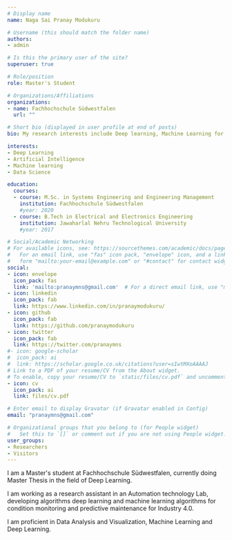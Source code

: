 ```yaml
---
# Display name
name: Naga Sai Pranay Modukuru

# Username (this should match the folder name)
authors:
- admin

# Is this the primary user of the site?
superuser: true

# Role/position
role: Master's Student

# Organizations/Affiliations
organizations:
- name: Fachhochschule Südwestfalen
  url: ""

# Short bio (displayed in user profile at end of posts)
bio: My research interests include Deep learning, Machine Learning for Industry 4.0.

interests:
- Deep Learning
- Artificial Intelligence
- Machine learning
- Data Science

education:
  courses:
  - course: M.Sc. in Systems Engineering and Engineering Management
    institution: Fachhochschule Südwestfalen
    #year: 2020
  - course: B.Tech in Electrical and Electronics Engineering
    institution: Jawaharlal Nehru Technological University
    #year: 2017

# Social/Academic Networking
# For available icons, see: https://sourcethemes.com/academic/docs/page-builder/#icons
#   For an email link, use "fas" icon pack, "envelope" icon, and a link in the
#   form "mailto:your-email@example.com" or "#contact" for contact widget.
social:
- icon: envelope
  icon_pack: fas
  link: 'mailto:pranaymns@gmail.com'  # For a direct email link, use "mailto:test@example.org".
- icon: linkedin
  icon_pack: fab
  link: https://www.linkedin.com/in/pranaymodukuru/
- icon: github
  icon_pack: fab
  link: https://github.com/pranaymodukuru
- icon: twitter
  icon_pack: fab
  link: https://twitter.com/pranaymns
#- icon: google-scholar
#  icon_pack: ai
#  link: https://scholar.google.co.uk/citations?user=sIwtMXoAAAAJ
# Link to a PDF of your resume/CV from the About widget.
# To enable, copy your resume/CV to `static/files/cv.pdf` and uncomment the lines below.
- icon: cv
  icon_pack: ai
  link: files/cv.pdf

# Enter email to display Gravatar (if Gravatar enabled in Config)
email: "pranaymns@gmail.com"

# Organizational groups that you belong to (for People widget)
#   Set this to `[]` or comment out if you are not using People widget.
user_groups:
- Researchers
- Visitors
---
```


I am a Master's student at Fachhochschule Südwestfalen, currently doing Master Thesis in the field of Deep Learning.

I am working as a research assistant in an Automation technology Lab, developing algorithms deep learning and machine learning algorithms for condition monitoring and predictive maintenance for Industry 4.0.

I am proficient in Data Analysis and Visualization, Machine Learning and Deep Learning.
